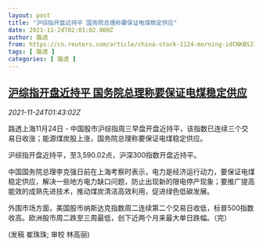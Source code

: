 ```yaml
---
layout: post
title: "沪综指开盘近持平 国务院总理称要保证电煤稳定供应"
date: 2021-11-24T02:01:02.000Z
author: 路透
from: https://cn.reuters.com/article/china-stock-1124-morning-idCNKBS2I903S
tags: [ 路透 ]
categories: [ 路透 ]
---
```

<!--1637719262000-->
[沪综指开盘近持平 国务院总理称要保证电煤稳定供应](https://cn.reuters.com/article/china-stock-1124-morning-idCNKBS2I903S)
------

<div>
<div><i>2021-11-24T01:43:02Z</i></div><p>路透上海11月24日 - 中国股市沪综指周三早盘开盘近持平，该指数已连续三个交易日收涨；能源煤炭股上涨，国务院总理称要保证电煤稳定供应。</p><p>沪综指开盘近持平，至3,590.02点，沪深300指数开盘近持平。</p><p>中国国务院总理李克强日前在上海考察时表示，电力是经济运行动力，要保证电煤稳定供应，解决一些地方电力缺口问题，防止出现新的限电停产现象；要推广提高能效的成熟先进技术，推动煤炭清洁高效利用，促进绿色低碳发展。</p><p>外围市场方面，美国股市纳斯达克指数周二连续第二个交易日收低，标普500指数收高。欧洲股市周二跌至三周最低，创下近两个月来最大单日跌幅。（完）</p><p>(发稿 崔珠珠; 审校 林高丽)</p>
</div>
